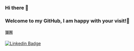 ### Hi there 👋
### Welcome to my GitHub, I am happy with your visit!🙌
#### :brazil:

 
 
 
 
 
[![Linkedin Badge](https://img.shields.io/badge/-LinkedIn-blue?style=flat-square&logo=Linkedin&logoColor=white&link=https://www.linkedin.com/in/edevaldomac/)](https://www.linkedin.com/in/edevaldomac/)






